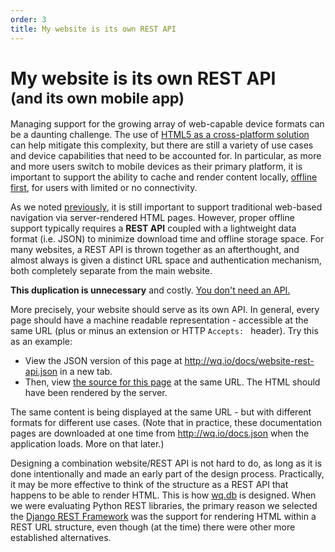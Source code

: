 ```yaml
---
order: 3
title: My website is its own REST API
---
```


My website is its own REST API<br><small>(and its own mobile app)</small>
==============================

Managing support for the growing array of web-capable device formats can be a daunting challenge.  The use of [HTML5 as a cross-platform solution](http://wq.io/docs/web-app) can help mitigate this complexity, but there are still a variety of use cases and device capabilities that need to be accounted for.  In particular, as more and more users switch to mobile devices as their primary platform, it is important to support the ability to cache and render content locally, [offline first](http://offlinefirst.org/), for users with limited or no connectivity.

As we noted [previously](http://wq.io/docs/website), it is still important to support traditional web-based navigation via server-rendered HTML pages.  However, proper offline support typically requires a **REST API** coupled with a lightweight data format (i.e. JSON) to minimize download time and offline storage space.  For many websites, a REST API is thrown together as an afterthought, and almost always is given a distinct URL space and authentication mechanism, both completely separate from the main website.

**This duplication is unnecessary** and costly.  [You don't need an API.](http://ruben.verborgh.org/blog/2013/11/29/the-lie-of-the-api/)

More precisely, your website should serve as its own API.  In general, every page should have a machine readable representation - accessible at the same URL (plus or minus an extension or HTTP `Accepts: ` header).  Try this as an example:
 - View the JSON version of this page at <a href="http://wq.io/docs/website-rest-api.json" rel="external">http://wq.io/docs/website-rest-api.json</a> in a new tab.
 - Then, view [the source for this page](view-source:http://wq.io/docs/website-rest-api) at the same URL.  The HTML should have been rendered by the server.

The same content is being displayed at the same URL - but with different formats for different use cases.  (Note that in practice, these documentation pages are downloaded at one time from <http://wq.io/docs.json> when the application loads.  More on that later.)
 
Designing a combination website/REST API is not hard to do, as long as it is done intentionally and made an early part of the design process.  Practically, it may be more effective to think of the structure as a REST API that happens to be able to render HTML.  This is how [wq.db](http://wq.io/wq.db) is designed.  When we were evaluating Python REST libraries, the primary reason we selected the [Django REST Framework](http://www.django-rest-framework.org) was the support for rendering HTML within a REST URL structure, even though (at the time) there were other more established alternatives.
